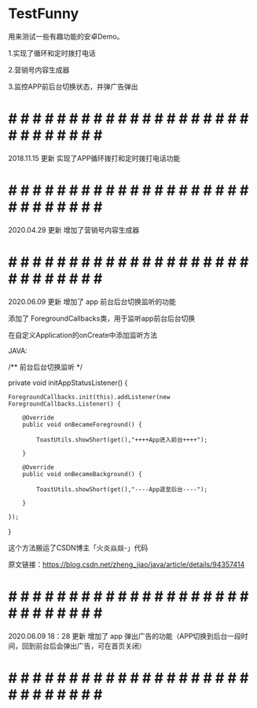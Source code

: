 # TestFunny
用来测试一些有趣功能的安卓Demo。

1.实现了循环和定时拨打电话 

2.营销号内容生成器 

3.监控APP前后台切换状态，并弹广告弹出

# # # # # # # # # # # # # # # # # # # # # # # # # # # # # #
2018.11.15 更新 实现了APP循环拨打和定时拨打电话功能

# # # # # # # # # # # # # # # # # # # # # # # # # # # # # #

2020.04.29 更新 增加了营销号内容生成器

# # # # # # # # # # # # # # # # # # # # # # # # # # # # # #

2020.06.09 更新 增加了 app 前台后台切换监听的功能

添加了 ForegroundCallbacks类，用于监听app前台后台切换

在自定义Application的onCreate中添加监听方法

JAVA:

/** 前台后台切换监听 */

private void initAppStatusListener() {

    ForegroundCallbacks.init(this).addListener(new ForegroundCallbacks.Listener() {

        @Override
        public void onBecameForeground() {

            ToastUtils.showShort(get(),"++++App进入前台++++");

        }

        @Override
        public void onBecameBackground() {

            ToastUtils.showShort(get(),"----App退至后台----");

        }

    });
}

这个方法搬运了CSDN博主「火炎焱燚-」代码

原文链接：https://blog.csdn.net/zheng_jiao/java/article/details/94357414

# # # # # # # # # # # # # # # # # # # # # # # # # # # # # #

2020.06.09 18：28 更新 增加了 app 弹出广告的功能（APP切换到后台一段时间，回到前台后会弹出广告，可在首页关闭）

# # # # # # # # # # # # # # # # # # # # # # # # # # # # # #
